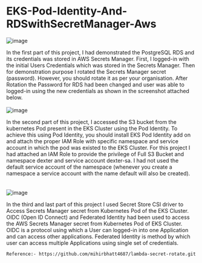 # EKS-Pod-Identity-And-RDSwithSecretManager-Aws
![image](https://github.com/user-attachments/assets/6b9159c5-0ef4-4769-bbf9-4a3621817e6e)

In the first part of this project, I had demonstrated the PostgreSQL RDS and its credentials was stored in AWS Secrets Manager. First, I logged-in with the initial Users Credentials which was stored in the Secrets Manager. Then for demonstration purpose I rotated the Secrets Manager secret (password). However, you should rotate it as per your organisation. After Rotation the Password for RDS had been changed and user was able to logged-in using the new credentials as shown in the screenshot attached below.
<br></br>
![image](https://github.com/user-attachments/assets/dad79db7-5b56-4aef-a746-9a6fefafe739)

In the second part of this project, I accessed the S3 bucket from the kubernetes Pod present in the EKS Cluster using the Pod Identity. To achieve this using Pod Identity, you should install EKS Pod Identity add on and attach the proper IAM Role with specific namespace and service account in which the pod was existed to the EKS Cluster. For this project I had attached an IAM Role to provide the privilege of Full S3 Bucket and namespace dexter and service account dexter-sa. I had not used the default service account of the namespace (whenever you create a namespace a service account with the name default will also be created).   
<br></br>
![image](https://github.com/user-attachments/assets/07336cb5-100e-4e3f-8118-6bcba351abc4)

In the third and last part of this project I used Secret Store CSI driver to Access Secrets Manager secret from Kubernetes Pod of the EKS Cluster. OIDC (Open ID Connect) and Federated Identity had been used to access the AWS Secrets Manager secret from Kubernetes Pod of EKS Cluster. 
OIDC is a protocol using which a User can logged-in into one Application and can access other applications. Federated Identity is method by which user can access multiple Applications using single set of credentials.

```
Reference:- https://github.com/mihirbhatt4687/lambda-secret-rotate.git
```


